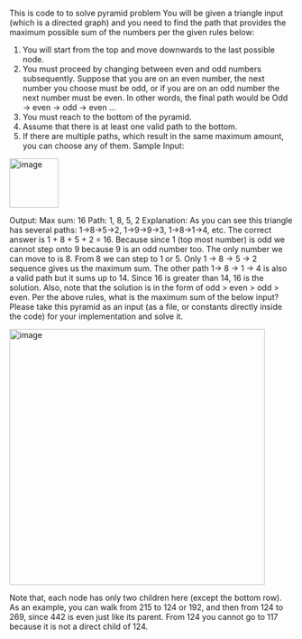 This is code to to solve pyramid problem 
You will be given a triangle input (which is a directed graph) and you need to find the path that provides
the maximum possible sum of the numbers per the given rules below:
1. You will start from the top and move downwards to the last possible node.
2. You must proceed by changing between even and odd numbers subsequently. Suppose that
you are on an even number, the next number you choose must be odd, or if you are on an odd
number the next number must be even. In other words, the final path would be Odd -> even
-> odd -> even ...
3. You must reach to the bottom of the pyramid.
4. Assume that there is at least one valid path to the bottom.
5. If there are multiple paths, which result in the same maximum amount, you can choose any of
them.
Sample Input:
<img width="87" alt="image" src="https://github.com/user-attachments/assets/87a51b31-0fa1-421d-a3e7-f10991950a3a" />

Output:
Max sum: 16
Path: 1, 8, 5, 2
Explanation:
As you can see this triangle has several paths: 1->8->5->2, 1->9->9->3, 1->8->1->4, etc.
The correct answer is 1 + 8 + 5 + 2 = 16. Because since 1 (top most number) is odd we cannot step onto
9 because 9 is an odd number too. The only number we can move to is 8. From 8 we can step to 1 or
5. Only 1 -> 8 -> 5 -> 2 sequence gives us the maximum sum. The other path 1-> 8 -> 1 -> 4 is also a
valid path but it sums up to 14. Since 16 is greater than 14, 16 is the solution. Also, note that the
solution is in the form of odd > even > odd > even.
Per the above rules, what is the maximum sum of the below input? Please take this pyramid as an
input (as a file, or constants directly inside the code) for your implementation and solve it.

<img width="453" alt="image" src="https://github.com/user-attachments/assets/a8e6d24e-6b8c-49c6-bbd8-5b1b407ef5a3" />

Note that, each node has only two children here (except the bottom row). As an example, you can
walk from 215 to 124 or 192, and then from 124 to 269, since 442 is even just like its parent. From
124 you cannot go to 117 because it is not a direct child of 124.
